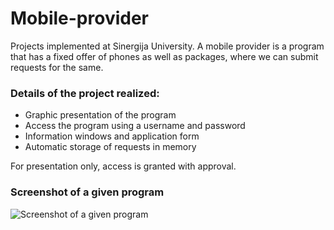 # Mobile-provider
Projects implemented at Sinergija University. A mobile provider is a program that has a fixed offer of phones as well as packages, where we can submit requests for the same.

### Details of the project realized:
* Graphic presentation of the program
* Access the program using a username and password
* Information windows and application form
* Automatic storage of requests in memory

For presentation only, access is granted with approval.

### Screenshot of a given program
 ![Screenshot of a given program](https://github.com/stojanovicljubinko/Mobile-provider/blob/main/photo.png)
